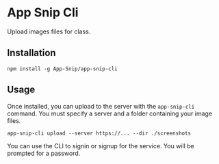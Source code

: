 # App Snip Cli

Upload images files for class.

## Installation

    npm install -g App-Snip/app-snip-cli

## Usage

Once installed, you can upload to the server with the `app-snip-cli` command. You must specify a server and a folder containing your image files.

    app-snip-cli upload --server https://... --dir ./screenshots

You can use the CLI to signin or signup for the service. You will be prompted for a password.
